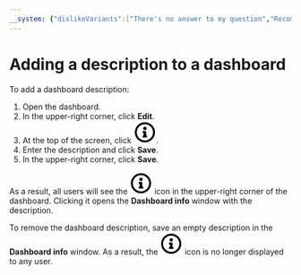 ```yaml
---
__system: {"dislikeVariants":["There's no answer to my question","Recommendations aren't helpful","Content does not match the title","Other"]}
---
```

# Adding a description to a dashboard

To add a dashboard description:

1. Open the dashboard.
1. In the upper-right corner, click **Edit**.
1. At the top of the screen, click ![image](../../../_assets/datalens/info.svg).
1. Enter the description and click **Save**.
1. In the upper-right corner, click **Save**.

As a result, all users will see the ![image](../../../_assets/datalens/info.svg) icon in the upper-right corner of the dashboard. Clicking it opens the **Dashboard info** window with the description.

To remove the dashboard description, save an empty description in the **Dashboard info** window. As a result, the ![image](../../../_assets/datalens/info.svg) icon is no longer displayed to any user.
